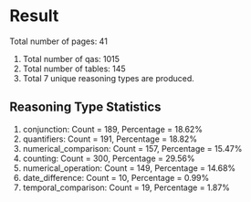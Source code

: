 # Result<br/>
Total number of pages: 41<br/>
1. Total number of qas: 1015<br/>
2. Total number of tables: 145<br/>
3. Total 7 unique reasoning types are produced.<br/>
## **Reasoning Type Statistics**<br/>
1. conjunction: Count = 189, Percentage = 18.62%<br/>
2. quantifiers: Count = 191, Percentage = 18.82%<br/>
3. numerical_comparison: Count = 157, Percentage = 15.47%<br/>
4. counting: Count = 300, Percentage = 29.56%<br/>
5. numerical_operation: Count = 149, Percentage = 14.68%<br/>
6. date_difference: Count = 10, Percentage = 0.99%<br/>
7. temporal_comparison: Count = 19, Percentage = 1.87%<br/>
